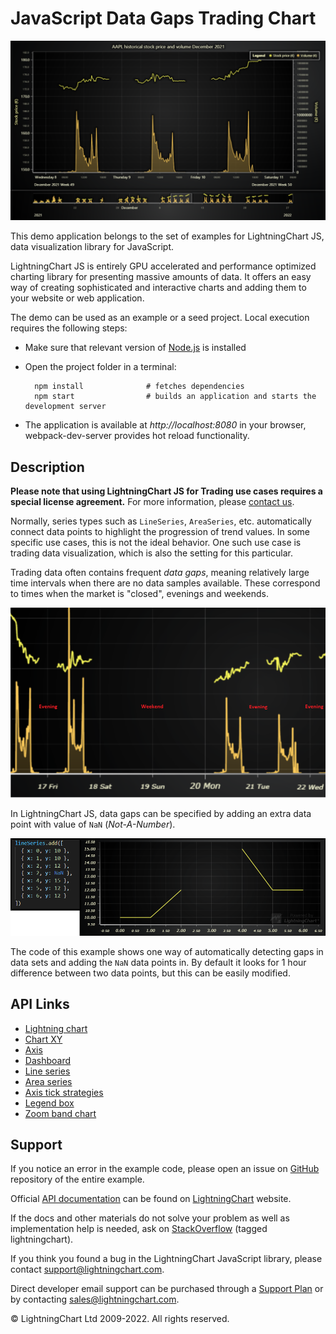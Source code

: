 # JavaScript Data Gaps Trading Chart

![JavaScript Data Gaps Trading Chart](dataGaps-darkGold.png)

This demo application belongs to the set of examples for LightningChart JS, data visualization library for JavaScript.

LightningChart JS is entirely GPU accelerated and performance optimized charting library for presenting massive amounts of data. It offers an easy way of creating sophisticated and interactive charts and adding them to your website or web application.

The demo can be used as an example or a seed project. Local execution requires the following steps:

-   Make sure that relevant version of [Node.js](https://nodejs.org/en/download/) is installed
-   Open the project folder in a terminal:

          npm install              # fetches dependencies
          npm start                # builds an application and starts the development server

-   The application is available at _http://localhost:8080_ in your browser, webpack-dev-server provides hot reload functionality.


## Description

**Please note that using LightningChart JS for Trading use cases requires a special license agreement.**
For more information, please [contact us](https://lightningchart.com/contact/).

Normally, series types such as `LineSeries`, `AreaSeries`, etc. automatically connect data points to highlight the progression of trend values. In some specific use cases, this is not the ideal behavior. One such use case is trading data visualization, which is also the setting for this particular.

Trading data often contains frequent _data gaps_, meaning relatively large time intervals when there are no data samples available. These correspond to times when the market is "closed", evenings and weekends.

[//]: # 'IMPORTANT: The assets will not show before README.md is built - relative path is different!'

![](./assets/pic1.png)

In LightningChart JS, data gaps can be specified by adding an extra data point with value of `NaN` (_Not-A-Number_).

[//]: # 'IMPORTANT: The assets will not show before README.md is built - relative path is different!'

![](./assets/pic2.png)

The code of this example shows one way of automatically detecting gaps in data sets and adding the `NaN` data points in. By default it looks for 1 hour difference between two data points, but this can be easily modified.


## API Links

* [Lightning chart]
* [Chart XY]
* [Axis]
* [Dashboard]
* [Line series]
* [Area series]
* [Axis tick strategies]
* [Legend box]
* [Zoom band chart]


## Support

If you notice an error in the example code, please open an issue on [GitHub][0] repository of the entire example.

Official [API documentation][1] can be found on [LightningChart][2] website.

If the docs and other materials do not solve your problem as well as implementation help is needed, ask on [StackOverflow][3] (tagged lightningchart).

If you think you found a bug in the LightningChart JavaScript library, please contact support@lightningchart.com.

Direct developer email support can be purchased through a [Support Plan][4] or by contacting sales@lightningchart.com.

[0]: https://github.com/Arction/
[1]: https://lightningchart.com/lightningchart-js-api-documentation/
[2]: https://lightningchart.com
[3]: https://stackoverflow.com/questions/tagged/lightningchart
[4]: https://lightningchart.com/support-services/

© LightningChart Ltd 2009-2022. All rights reserved.


[Lightning chart]: https://lightningchart.com/js-charts/api-documentation/v5.0.1/functions/lightningChart-1.html
[Chart XY]: https://lightningchart.com/js-charts/api-documentation/v5.0.1/classes/ChartXY.html
[Axis]: https://lightningchart.com/js-charts/api-documentation/v5.0.1/classes/Axis.html
[Dashboard]: https://lightningchart.com/js-charts/api-documentation/v5.0.1/classes/Dashboard.html
[Line series]: https://lightningchart.com/js-charts/api-documentation/v5.0.1/classes/LineSeries.html
[Area series]: https://lightningchart.com/js-charts/api-documentation/v5.0.1/classes/AreaSeriesPositive.html
[Axis tick strategies]: https://lightningchart.com/js-charts/api-documentation/v5.0.1/variables/AxisTickStrategies.html
[Legend box]: https://lightningchart.com/js-charts/api-documentation/v5.0.1/classes/Chart.html#addLegendBox
[Zoom band chart]: https://lightningchart.com/js-charts/api-documentation/v5.0.1/classes/ZoomBandChart.html

